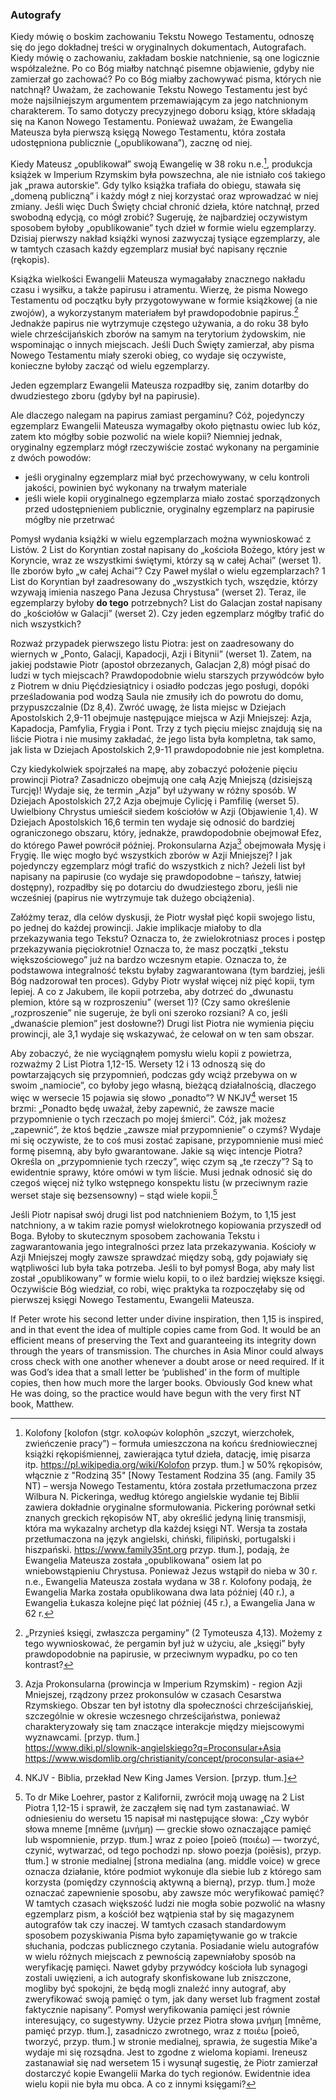 ### Autografy
Kiedy mówię o boskim zachowaniu Tekstu Nowego Testamentu, odnoszę się do jego dokładnej treści w oryginalnych dokumentach, Autografach. Kiedy mówię o zachowaniu, zakładam boskie natchnienie, są one logicznie współzależne. Po co Bóg miałby natchnąć pisemne objawienie, gdyby nie zamierzał go zachować? Po co Bóg miałby zachowywać pisma, których nie natchnął? Uważam, że zachowanie Tekstu Nowego Testamentu jest być może najsilniejszym argumentem przemawiającym za jego natchnionym charakterem. To samo dotyczy precyzyjnego doboru ksiąg, które składają się na Kanon Nowego Testamentu. Ponieważ uważam, że Ewangelia Mateusza była pierwszą księgą Nowego Testamentu, która została udostępniona publicznie („opublikowana”), zacznę od niej.

Kiedy Mateusz „opublikował” swoją Ewangelię w 38 roku n.e.[^kolofony-datuja-wydanie], produkcja książek w Imperium Rzymskim była powszechna, ale nie istniało coś takiego jak „prawa autorskie”. Gdy tylko książka trafiała do obiegu, stawała się „domeną publiczną” i każdy mógł z niej korzystać oraz wprowadzać w niej zmiany. Jeśli więc Duch Święty chciał chronić dzieła, które natchnął, przed swobodną edycją, co mógł zrobić? Sugeruję, że najbardziej oczywistym sposobem byłoby „opublikowanie” tych dzieł w formie wielu egzemplarzy. Dzisiaj pierwszy nakład książki wynosi zazwyczaj tysiące egzemplarzy, ale w tamtych czasach każdy egzemplarz musiał być napisany ręcznie (rękopis).

Książka wielkości Ewangelii Mateusza wymagałaby znacznego nakładu czasu i wysiłku, a także papirusu i atramentu. Wierzę, że pisma Nowego Testamentu od początku były przygotowywane w formie książkowej (a nie zwojów), a wykorzystanym materiałem był prawdopodobnie papirus.[^ksiegi-i-pergaminy] Jednakże papirus nie wytrzymuje częstego używania, a do roku 38 było wiele chrześcijańskich zborów na samym na terytorium żydowskim, nie wspominając o innych miejscach. Jeśli Duch Święty zamierzał, aby pisma Nowego Testamentu miały szeroki obieg, co wydaje się oczywiste, konieczne byłoby zacząć od wielu egzemplarzy.

Jeden egzemplarz Ewangelii Mateusza rozpadłby się, zanim dotarłby do dwudziestego zboru (gdyby był na papirusie).

Ale dlaczego nalegam na papirus zamiast pergaminu? Cóż, pojedynczy egzemplarz Ewangelii Mateusza wymagałby około piętnastu owiec lub kóz, zatem kto mógłby sobie pozwolić na wiele kopii? Niemniej jednak, oryginalny egzemplarz mógł rzeczywiście zostać wykonany na pergaminie z dwóch powodów:

- jeśli oryginalny egzemplarz miał być przechowywany, w celu kontroli jakości, powinien być wykonany na trwałym materiale
- jeśli wiele kopii oryginalnego egzemplarza miało zostać sporządzonych przed udostępnieniem publicznie, oryginalny egzemplarz na papirusie mógłby nie przetrwać

Pomysł wydania książki w wielu egzemplarzach można wywnioskować z Listów. 2 List do Koryntian został napisany do „kościoła Bożego, który jest w Koryncie, wraz ze wszystkimi świętymi, którzy są w całej Achai” (werset 1). Ile zborów było „w całej Achai”? Czy Paweł myślał o wielu egzemplarzach? 1 List do Koryntian był zaadresowany do „wszystkich tych, wszędzie, którzy wzywają imienia naszego Pana Jezusa Chrystusa” (werset 2). Teraz, ile egzemplarzy byłoby **do tego** potrzebnych? List do Galacjan został napisany do „kościołów w Galacji” (werset 2). Czy jeden egzemplarz mógłby trafić do nich wszystkich?

Rozważ przypadek pierwszego listu Piotra: jest on zaadresowany do wiernych w „Ponto, Galacji, Kapadocji, Azji i Bitynii” (werset 1). Zatem, na jakiej podstawie Piotr (apostoł obrzezanych, Galacjan 2,8) mógł pisać do ludzi w tych miejscach? Prawdopodobnie wielu starszych przywódców było z Piotrem w dniu Pięćdziesiątnicy i osiadło podczas jego posługi, dopóki prześladowania pod wodzą Saula nie zmusiły ich do powrotu do domu, przypuszczalnie (Dz 8,4). Zwróć uwagę, że lista miejsc w Dziejach Apostolskich 2,9-11 obejmuje następujące miejsca w Azji Mniejszej: Azja, Kapadocja, Pamfylia, Frygia i Pont. Trzy z tych pięciu miejsc znajdują się na liście Piotra i nie musimy zakładać, że jego lista była kompletna, tak samo, jak lista w Dziejach Apostolskich 2,9-11 prawdopodobnie nie jest kompletna.

Czy kiedykolwiek spojrzałeś na mapę, aby zobaczyć położenie pięciu prowincji Piotra? Zasadniczo obejmują one całą Azję Mniejszą (dzisiejszą Turcję)! Wydaje się, że termin „Azja” był używany w różny sposób. W Dziejach Apostolskich 27,2 Azja obejmuje Cylicję i Pamfilię (werset 5). Uwielbiony Chrystus umieścił siedem kościołów w Azji (Objawienie 1,4). W Dziejach Apostolskich 16,6 termin ten wydaje się odnosić do bardziej ograniczonego obszaru, który, jednakże, prawdopodobnie obejmował Efez, do którego Paweł powrócił później. Prokonsularna Azja[^azja-prokonsularna] obejmowała Mysję i Frygię. Ile więc mogło być wszystkich zborów w Azji Mniejszej? I jak pojedynczy egzemplarz mógł trafić do wszystkich z nich? Jeżeli list był napisany na papirusie (co wydaje się prawdopodobne – tańszy, łatwiej dostępny), rozpadłby się po dotarciu do dwudziestego zboru, jeśli nie wcześniej (papirus nie wytrzymuje tak dużego obciążenia).

Załóżmy teraz, dla celów dyskusji, że Piotr wysłał pięć kopii swojego listu, po jednej do każdej prowincji. Jakie implikacje miałoby to dla przekazywania tego Tekstu? Oznacza to, że zwielokrotniasz proces i postęp przekazywania pięciokrotnie! Oznacza to, że masz początki „tekstu większościowego” już na bardzo wczesnym etapie. Oznacza to, że podstawowa integralność tekstu byłaby zagwarantowana (tym bardziej, jeśli Bóg nadzorował ten proces). Gdyby Piotr wysłał więcej niż pięć kopii, tym lepiej. A co z Jakubem, ile kopii potrzeba, aby dotrzeć do „dwunastu plemion, które są w rozproszeniu” (werset 1)? (Czy samo określenie „rozproszenie” nie sugeruje, że byli oni szeroko rozsiani? A co, jeśli „dwanaście plemion” jest dosłowne?) Drugi list Piotra nie wymienia pięciu prowincji, ale 3,1 wydaje się wskazywać, że celował on w ten sam obszar.

Aby zobaczyć, że nie wyciągnąłem pomysłu wielu kopii z powietrza, rozważmy 2 List Piotra 1,12-15. Wersety 12 i 13 odnoszą się do powtarzających się przypomnień, podczas gdy wciąż przebywa on w swoim „namiocie”, co byłoby jego własną, bieżącą działalnością, dlaczego więc w wersecie 15 pojawia się słowo „ponadto”? W NKJV[^skrot-NKJV] werset 15 brzmi: „Ponadto będę uważał, żeby zapewnić, że zawsze macie przypomnienie o tych rzeczach po mojej śmierci”. Cóż, jak możesz „zapewnić”, że ktoś będzie „zawsze miał przypomnienie” o czymś? Wydaje mi się oczywiste, że to coś musi zostać zapisane, przypomnienie musi mieć formę pisemną, aby było gwarantowane. Jakie są więc intencje Piotra? Określa on „przypomnienie tych rzeczy”, więc czym są „te rzeczy”? Są to ewidentnie sprawy, które omówi w tym liście. Musi jednak odnosić się do czegoś więcej niż tylko wstępnego konspektu listu (w przeciwnym razie werset staje się bezsensowny) – stąd wiele kopii.[^mneme-poieo]

Jeśli Piotr napisał swój drugi list pod natchnieniem Bożym, to 1,15 jest natchniony, a w takim razie pomysł wielokrotnego kopiowania przyszedł od Boga. Byłoby to skutecznym sposobem zachowania Tekstu i zagwarantowania jego integralności przez lata przekazywania. Kościoły w Azji Mniejszej mogły zawsze sprawdzać między sobą, gdy pojawiały się wątpliwości lub była taka potrzeba. Jeśli to był pomysł Boga, aby mały list został „opublikowany” w formie wielu kopii, to o ileż bardziej większe księgi. Oczywiście Bóg wiedział, co robi, więc praktyka ta rozpoczęłaby się od pierwszej księgi Nowego Testamentu, Ewangelii Mateusza.

If Peter wrote his second letter under divine inspiration, then 1,15 is inspired, and in that event the idea of multiple copies came from God. It would be an efficient means of preserving the Text and guaranteeing its integrity down through the years of transmission. The churches in Asia Minor could always cross check with one another whenever a doubt arose or need required. If it was God’s idea that a small letter be ‘published’ in the form of multiple copies, then how much more the larger books. Obviously God knew what He was doing, so the practice would have begun with the very first NT book, Matthew.

[^kolofony-datuja-wydanie]: Kolofony [kolofon (stgr. κολοφών kolophōn „szczyt, wierzchołek, zwieńczenie pracy”) – formuła umieszczona na końcu średniowiecznej książki rękopiśmiennej, zawierająca tytuł dzieła, datację, imię pisarza itp. https://pl.wikipedia.org/wiki/Kolofon przyp. tłum.] w 50% rękopisów, włącznie z "Rodziną 35" [Nowy Testament Rodzina 35 (ang. Family 35 NT) – wersja Nowego Testamentu, która została przetłumaczona przez Wilbura N. Pickeringa, według którego angielskie wydanie tej Biblii zawiera dokładnie oryginalne sformułowania. Pickering porównał setki znanych greckich rękopisów NT, aby określić jedyną linię transmisji, która ma wykazalny archetyp dla każdej księgi NT. Wersja ta została przetłumaczona na język angielski, chiński, filipiński, portugalski i hiszpański. https://www.family35nt.org przyp. tłum.], podają, że Ewangelia Mateusza została „opublikowana” osiem lat po wniebowstąpieniu Chrystusa. Ponieważ Jezus wstąpił do nieba w 30 r. n.e., Ewangelia Mateusza została wydana w 38 r. Kolofony podają, że Ewangelia Marka została opublikowana dwa lata później (40 r.), a Ewangelia Łukasza kolejne pięć lat później (45 r.), a Ewangelia Jana w 62 r.

[^ksiegi-i-pergaminy]: „Przynieś księgi, zwłaszcza pergaminy” (2 Tymoteusza 4,13). Możemy z tego wywnioskować, że pergamin był już w użyciu, ale „księgi” były prawdopodobnie na papirusie, w przeciwnym wypadku, po co ten kontrast?

[^azja-prokonsularna]: Azja Prokonsularna (prowincja w Imperium Rzymskim) - region Azji Mniejszej, rządzony przez prokonsulów w czasach Cesarstwa Rzymskiego. Obszar ten był istotny dla społeczności chrześcijańskiej, szczególnie w okresie wczesnego chrześcijaństwa, ponieważ charakteryzowały się tam znaczące interakcje między miejscowymi wyznawcami. [przyp. tłum.]  
https://www.diki.pl/slownik-angielskiego?q=Proconsular+Asia  
https://www.wisdomlib.org/christianity/concept/proconsular-asia

[^mneme-poieo]: To dr Mike Loehrer, pastor z Kalifornii, zwrócił moją uwagę na 2 List Piotra 1,12-15 i sprawił, że zacząłem się nad tym zastanawiać. W odniesieniu do wersetu 15 napisał mi następujące słowa: „Czy wybór słowa mneme [mnēme (μνήμη) — greckie słowo oznaczające pamięć lub wspomnienie, przyp. tłum.] wraz z poieo [poieō (ποιέω) — tworzyć, czynić, wytwarzać, od tego pochodzi np. słowo poezja (poiēsis), przyp. tłum.] w stronie medialnej [strona medialna (ang. middle voice) w grece oznacza działanie, które podmiot wykonuje dla siebie lub z którego sam korzysta (pomiędzy czynnością aktywną a bierną), przyp. tłum.] może oznaczać zapewnienie sposobu, aby zawsze móc weryfikować pamięć? W tamtych czasach większość ludzi nie mogła sobie pozwolić na własny egzemplarz pism, a kościół bez wątpienia stał by się magazynem autografów tak czy inaczej. W tamtych czasach standardowym sposobem pozyskiwania Pisma było zapamiętywanie go w trakcie słuchania, podczas publicznego czytania. Posiadanie wielu autografów w wielu różnych miejscach z pewnością zapewniałoby sposób na weryfikację pamięci. Nawet gdyby przywódcy kościoła lub synagogi zostali uwięzieni, a ich autografy skonfiskowane lub zniszczone, mogliby być spokojni, że będą mogli znaleźć inny autograf, aby zweryfikować swoją pamięć o tym, jak dany werset lub fragment został faktycznie napisany”.
Pomysł weryfikowania pamięci jest równie interesujący, co sugestywny. Użycie przez Piotra słowa μνήμη [mnēme, pamięć przyp. tłum.], zasadniczo zwrotnego, wraz z ποιέω [poieō, tworzyć, przyp. tłum.] w stronie medialnej, sprawia, że sugestia Mike'a wydaje mi się rozsądna. Jest to zgodne z wieloma kopiami. Ireneusz zastanawiał się nad wersetem 15 i wysunął sugestię, że Piotr zamierzał dostarczyć kopie Ewangelii Marka do tych regionów. Ewidentnie idea wielu kopii nie była mu obca. A co z innymi księgami?

[^skrot-NKJV]: NKJV - Biblia, przekład New King James Version. [przyp. tłum.]

[^X]: Niezależnie od idei „publikowania” poprzez wiele kopii, rozważ, co by się stało, gdyby zbór otrzymał kopię 1 Listu Piotra, Listu Jakuba lub któregokolwiek z Listów Pawła, wraz z instrukcją, że musi go przekazać dalej. Gdybyś był jednym z przywódców tego zboru, co byś zrobił? Ja z pewnością sporządziłbym kopię do zachowania dla nas. Ty nie? Chodzi o to, że gdy tylko natchniona księga zaczęła krążyć, od razu rozpoczęła się proliferacja kopii. A to oznacza, że „tekst większościowy” również powstał od razu!